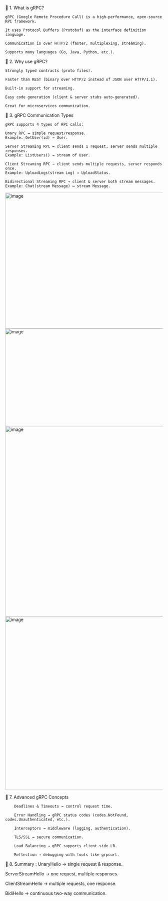 🔹 1. What is gRPC?

    gRPC (Google Remote Procedure Call) is a high-performance, open-source RPC framework.
    
    It uses Protocol Buffers (Protobuf) as the interface definition language.
    
    Communication is over HTTP/2 (faster, multiplexing, streaming).
    
    Supports many languages (Go, Java, Python, etc.).

🔹 2. Why use gRPC?

    Strongly typed contracts (proto files).
    
    Faster than REST (binary over HTTP/2 instead of JSON over HTTP/1.1).
    
    Built-in support for streaming.
    
    Easy code generation (client & server stubs auto-generated).
    
    Great for microservices communication.

🔹 3. gRPC Communication Types

    gRPC supports 4 types of RPC calls:
    
    Unary RPC → simple request/response.
    Example: GetUser(id) → User.
    
    Server Streaming RPC → client sends 1 request, server sends multiple responses.
    Example: ListUsers() → stream of User.
    
    Client Streaming RPC → client sends multiple requests, server responds once.
    Example: UploadLogs(stream Log) → UploadStatus.
    
    Bidirectional Streaming RPC → client & server both stream messages.
    Example: Chat(stream Message) ↔ stream Message.




<img width="646" height="432" alt="image" src="https://github.com/user-attachments/assets/d92e22cb-aa1a-4f04-8cc5-67081098dd13" />

<img width="714" height="311" alt="image" src="https://github.com/user-attachments/assets/bf9f1bf3-42ea-4ffd-bc1b-f1b9774b526b" />
<img width="624" height="605" alt="image" src="https://github.com/user-attachments/assets/4949afbd-276c-4ca4-b530-0c0cc2bb23a8" />
<img width="592" height="553" alt="image" src="https://github.com/user-attachments/assets/1d7557c6-5c28-4277-9b48-63d666af8834" />

🔹 7. Advanced gRPC Concepts

        Deadlines & Timeouts → control request time.
        
        Error Handling → gRPC status codes (codes.NotFound, codes.Unauthenticated, etc.).
        
        Interceptors → middleware (logging, authentication).
        
        TLS/SSL → secure communication.
        
        Load Balancing → gRPC supports client-side LB.
        
        Reflection → debugging with tools like grpcurl.

🔹 8. Summary : 
UnaryHello → single request & response.

ServerStreamHello → one request, multiple responses.

ClientStreamHello → multiple requests, one response.

BidiHello → continuous two-way communication.




